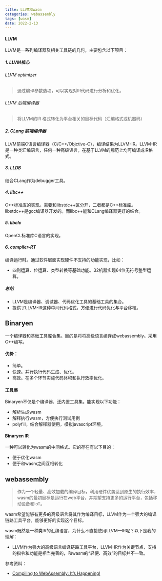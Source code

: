 ```yaml
---
title: LLVM和wasm
categories: webassembly
tags: [wasm]
date: 2022-2-13
---
```




#### LLVM
LLVM是一系列编译器及相关工具链的几何，主要包含以下项目：

##### 1. LLVM核心
###### LLVM optimizer
> 通过编译参数选项，可以实现对IR代码进行分析和优化。

###### LLVM 后端编译器
> 将LLVM的IR 格式转化为平台相关的目标代码（汇编格式或机器码）

##### 2. CLang 前端编译器
LLVM前端C语言编译器（C/C++/Objctive-C），编译结果为LLVM-IR。LLVM-IR是一种类汇编语言，任何一种高级语言，在基于LLVM的规范上均可编译成IR格式。

##### 3. LLDB
结合CLang作为debugger工具。

##### 4. libc++
C++标准库的实现。需要和libstdc++区分开，二者都是C++标准库。libstdc++是gcc编译器开发的。而libc++能和CLang编译器更好的结合。

##### 5. libclc
OpenCL标准库C语言的实现。

##### 6. compiler-RT
编译运行时。通过软件层面实现硬件不支持的功能实现，比如：
- 四则运算、位运算、类型转换等基础功能。32机器实现64位无符号整型运算。

##### 总结
- LLVM是编译器、调试器、代码优化工具的基础工具的集合。
- 提供了LLVM-IR这种中间代码格式，方便进行代码优化与平台移植。

## Binaryen
一个编译器和基础工具库合集。目的是将将高级语言编译成webassembly。采用C++编写。

#### 优势：
- 简单。
- 快速。并行执行代码生成、优化。
- 高效。在多个环节实施代码体积和执行效率优化。

#### 工具集
Binaryen不仅是个编译器，还内置工具集。能实现以下功能：
- 解析生成wasm
- 解释执行wasm，方便执行测试用例
- polyfill。结合解释器使用，模拟javascript环境。

#### Binaryen IR
一种可以转化为wasm的中间格式。它的存在有以下目的：
- 便于优化wasm
- 便于和wasm之间互相转化

## webassembly
> 作为一个轻量、高效加载的编译目标，利用硬件优势达到原生的执行效率，wasm的最初目标是运行在web平台，并期望支持更多的运行平台，包括移动设备和loT。

wasm希望能够有更多的高级语言将其作为编译目标，LLVM作为一个强大的编译链路工具平台，能够更好的实现这个目标。

wasm既然是一种类IR的汇编语言，为什么不直接使用LLVM—IR呢？以下是我的理解：
- LLVM作为强大的高级语言编译链路工具平台，LLVM-IR作为关键节点，支持的指令和功能是相当完善的，和wasm的“轻便、高效”的目标并不一致。


参考资料：
- [Compiling to WebAssembly: It’s Happening!](https://hacks.mozilla.org/2015/12/compiling-to-webassembly-its-happening/)
